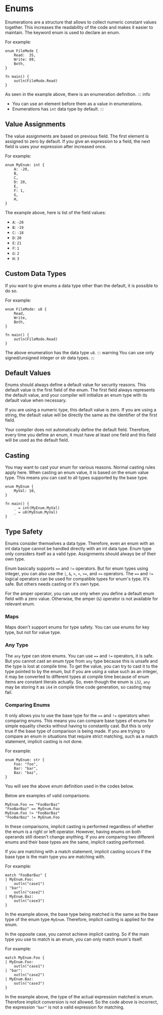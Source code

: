 # Enums
Enumerations are a structure that allows to collect numeric constant values together. This increases the readability of the code and makes it easier to maintain. The keyword enum is used to declare an enum.

For example:
```jule
enum FileMode {
    Read:  35,
    Write: 89,
    Both,
}

fn main() {
    outln(FileMode.Read)
}
```
As seen in the example above, there is an enumeration definition.
::: info
- You can use an element before them as a value in enumerations.
- Enumerations has `int` data type by default.
:::

## Value Assignments

The value assignments are based on previous field. The first element is assigned to zero by default. If you give an expression to a field, the next field is uses your expression after increased once.

For example:
```jule
enum MyEnum: int {
    A: -20,
    B,
    C,
    D: 20,
    E,
    F: 1,
    G,
    H,
}
```
The example above, here is list of the field values:
- `A`: `-20`
- `B`: `-19`
- `C`: `-18`
- `D`: `20`
- `E`: `21`
- `F`: `1`
- `G`: `2`
- `H`: `3`

## Custom Data Types
If you want to give enums a data type other than the default, it is possible to do so.

For example:
```jule
enum FileMode: u8 {
    Read,
    Write,
    Both,
}

fn main() {
    outln(FileMode.Read)
}
```
The above enumeration has the data type `u8`.
::: warning
You can use only signed/unsigned integer or str data types.
:::

## Default Values
Enums should always define a default value for security reasons. This default value is the first field of the enum. The first field always represents the default value, and your compiler will initialize an enum type with its default value when necessary.

If you are using a numeric type, this default value is zero. If you are using a string, the default value will be directly the same as the identifier of the first field.

Your compiler does not automatically define the default field. Therefore, every time you define an enum, it must have at least one field and this field will be used as the default field.

## Casting
You may want to cast your enum for various reasons. Normal casting rules apply here. When casting an enum value, it is based on the enum value type. This means you can cast to all types supported by the base type. 

```jule
enum MyEnum {
    MyVal: 10,
}

fn main() {
    _ = int(MyEnum.MyVal)
    _ = u8(MyEnum.MyVal)
}
```

## Type Safety
Enums consider themselves a data type. Therefore, even an enum with an int data type cannot be handled directly with an int data type. Enum type only considers itself as a valid type. Assignments should always be of their own type.

Enum basically supports `==` and `!=` operators. But for enum types using integer, you can also use the `|`, `&`, `>`, `<`, `>=`, and `<=` operators. The `==` and `!=` logical operators can be used for compatible types for enum's type. It's safe. But others needs casting or it's own type.

For the amper operator, you can use only when you define a default enum field with a zero value. Otherwise, the amper (`&`) operator is not available for relevant enum.

### Maps

Maps doen't support enums for type safety. You can use enums for key type, but not for value type.

### Any Type

The `any` type can store enums. You can use `==` and `!=` operators, it is safe. But you cannot cast an enum type from `any` type because this is unsafe and the type is lost at compile time. To get the value, you can try to cast it to the type pointed to by the enum, but if you are using a value such as an integer, it may be converted to different types at compile time because of enum items are constant literals actually. So, even though the enum is `i32`, `any` may be storing it as `i64` in compile time code generation, so casting may fail.

### Comparing Enums

It only allows you to use the base type for the `==` and `!=` operators when comparing enums. This means you can compare base types of enums for simple equality checks without having to constantly cast. But this is only true if the base type of comparison is being made. If you are trying to compare an enum in situations that require strict matching, such as a match statement, implicit casting is not done.

For example:
```jule
enum MyEnum: str {
    Foo: "foo",
    Bar: "bar",
    Baz: "baz",
}
```
You will see the above enum definition used in the codes below.

Below are examples of valid comparisons:
```jule
MyEnum.Foo == "FooBarBaz"
"FooBarBaz" == MyEnum.Foo
MyEnum.Foo != "FooBarBaz"
"FooBarBaz" != MyEnum.Foo
```
In these comparisons, implicit casting is performed regardless of whether the enum is a right or left operator. However, having enums on both operands still doesn't change anything. If you are comparing two different enums and their base types are the same, implicit casting performed.

If you are matching with a match statement, implicit casting occurs if the base type is the main type you are matching with.

For example:
```jule
match "FooBarBaz" {
| MyEnum.Foo:
    outln("case1")
| "bar":
    outln("case2")
| MyEnum.Baz:
    outln("case3")
}
```
In the example above, the base type being matched is the same as the base type of the enum type `MyEnum`. Therefore, implicit casting is applied for the enum.

In the opposite case, you cannot achieve implicit casting. So if the main type you use to match is an enum, you can only match enum's itself.

For example:
```jule
match MyEnum.Foo {
| MyEnum.Foo:
    outln("case1")
| "bar":
    outln("case2")
| MyEnum.Baz:
    outln("case3")
}
```
In the example above, the type of the actual expression matched is enum. Therefore implicit conversion is not allowed. So the code above is incorrect, the expression `"bar"` is not a valid expression for matching.
